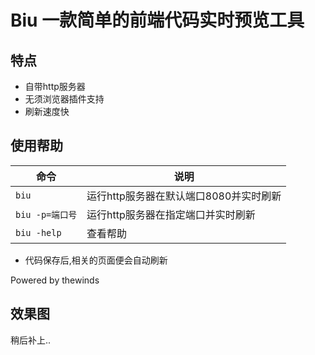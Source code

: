 # Biu 一款简单的前端代码实时预览工具

## 特点
- 自带http服务器
- 无须浏览器插件支持
- 刷新速度快 

## 使用帮助

| 命令 | 说明 |
| ---- | ---- |
| `biu` | 		运行http服务器在默认端口8080并实时刷新 |
| `biu -p=端口号`|	运行http服务器在指定端口并实时刷新 |
| `biu -help` |	查看帮助 |

 - 代码保存后,相关的页面便会自动刷新

Powered by thewinds

## 效果图
稍后补上..